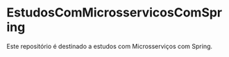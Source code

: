 # EstudosComMicrosservicosComSpring
Este repositório é destinado a estudos com Microsserviços com Spring.
